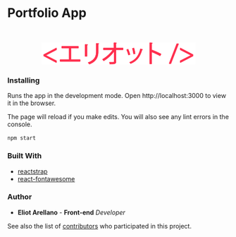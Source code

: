 # Portfolio App
<br />
<p align="center">
  <a href="https://github.com/eliotarellano/portfolio-app">
    <img src="/src/assets/images/eriottologo100.png" alt="Logo" width="350" height="50">
  </a>
</p>

### Installing

Runs the app in the development mode.
Open http://localhost:3000 to view it in the browser.

The page will reload if you make edits.
You will also see any lint errors in the console.

```
npm start
```

### Built With

* [reactstrap](https://reactstrap.github.io/)
* [react-fontawesome](https://github.com/FortAwesome/react-fontawesome)

### Author

* **Eliot Arellano** - **Front-end** *Developer*

See also the list of [contributors](https://github.com/your/project/contributors) who participated in this project.